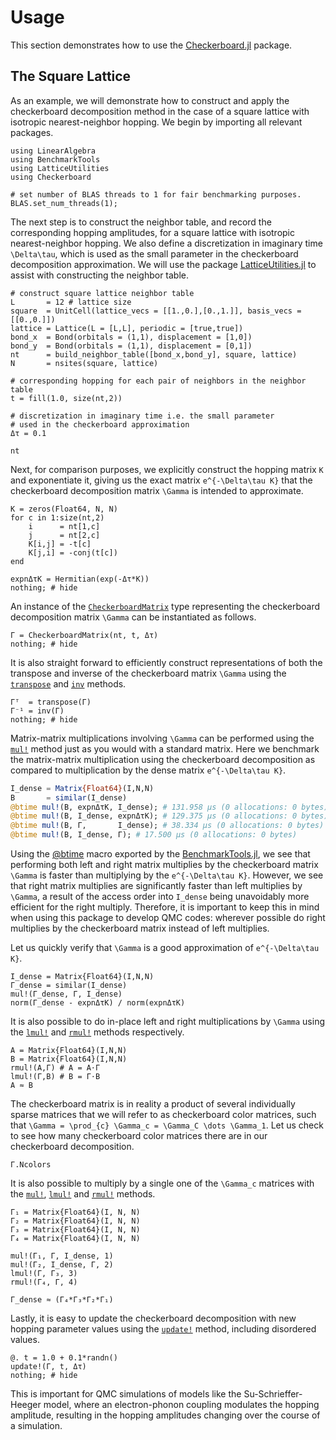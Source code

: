 # Usage

This section demonstrates how to use the [Checkerboard.jl](https://github.com/SmoQySuite/Checkerboard.jl) package.

## The Square Lattice

As an example, we will demonstrate how to construct and apply the checkerboard decomposition method in the case
of a square lattice with isotropic nearest-neighbor hopping.
We begin by importing all relevant packages.

```@example square_lattice
using LinearAlgebra
using BenchmarkTools
using LatticeUtilities
using Checkerboard

# set number of BLAS threads to 1 for fair benchmarking purposes.
BLAS.set_num_threads(1);
```

The next step is to construct the neighbor table, and record the corresponding hopping amplitudes,
for a square lattice with isotropic nearest-neighbor hopping.
We also define a discretization in imaginary time ``\Delta\tau``, which is used as the
small parameter in the checkerboard decomposition approximation.
We will use the package [LatticeUtilities.jl](https://github.com/SmoQySuite/LatticeUtilities.jl)
to assist with constructing the neighbor table.

```@example square_lattice
# construct square lattice neighbor table
L       = 12 # lattice size
square  = UnitCell(lattice_vecs = [[1.,0.],[0.,1.]], basis_vecs = [[0.,0.]])
lattice = Lattice(L = [L,L], periodic = [true,true])
bond_x  = Bond(orbitals = (1,1), displacement = [1,0])
bond_y  = Bond(orbitals = (1,1), displacement = [0,1])
nt      = build_neighbor_table([bond_x,bond_y], square, lattice)
N       = nsites(square, lattice)

# corresponding hopping for each pair of neighbors in the neighbor table
t = fill(1.0, size(nt,2))

# discretization in imaginary time i.e. the small parameter
# used in the checkerboard approximation
Δτ = 0.1

nt
```

Next, for comparison purposes, we explicitly construct the hopping matrix ``K`` and exponentiate it,
giving us the exact matrix ``e^{-\Delta\tau K}`` that the checkerboard decomposition matrix
``\Gamma`` is intended to approximate.

```@example square_lattice
K = zeros(Float64, N, N)
for c in 1:size(nt,2)
    i      = nt[1,c]
    j      = nt[2,c]
    K[i,j] = -t[c]
    K[j,i] = -conj(t[c])
end

expnΔτK = Hermitian(exp(-Δτ*K))
nothing; # hide
```

An instance of the [`CheckerboardMatrix`](@ref) type representing the checkerboard
decomposition matrix ``\Gamma`` can be instantiated as follows.

```@example square_lattice
Γ = CheckerboardMatrix(nt, t, Δτ)
nothing; # hide
```

It is also straight forward to efficiently construct representations of both the transpose and inverse
of the checkerboard matrix ``\Gamma`` using the [`transpose`](@ref) and [`inv`](@ref) methods.

```@example square_lattice
Γᵀ  = transpose(Γ)
Γ⁻¹ = inv(Γ)
nothing; # hide
```

Matrix-matrix multiplications involving ``\Gamma`` can be performed using the [`mul!`](@ref)
method just as you would with a standard matrix. Here we benchmark the matrix-matrix multiplication
using the checkerboard decomposition as compared to multiplication by the dense matrix ``e^{-\Delta\tau K}``.

```julia
I_dense = Matrix{Float64}(I,N,N)
B       = similar(I_dense)
@btime mul!(B, expnΔτK, I_dense); # 131.958 μs (0 allocations: 0 bytes)
@btime mul!(B, I_dense, expnΔτK); # 129.375 μs (0 allocations: 0 bytes)
@btime mul!(B, Γ,       I_dense); # 38.334 μs (0 allocations: 0 bytes)
@btime mul!(B, I_dense, Γ); # 17.500 μs (0 allocations: 0 bytes)
```

Using the [@btime](https://juliaci.github.io/BenchmarkTools.jl/stable/reference/#BenchmarkTools.@btime-Tuple) macro
exported by the [BenchmarkTools.jl](https://github.com/JuliaCI/BenchmarkTools.jl), we see that performing both
left and right matrix multiplies by the checkerboard matrix ``\Gamma`` is faster than multiplying by the ``e^{-\Delta\tau K}``.
However, we see that right matrix multiplies are significantly faster than left multiplies by ``\Gamma``, a result of
the access order into `I_dense` being unavoidably more efficient for the right multiply.
Therefore, it is important to keep this in mind when using this package to develop QMC codes:
wherever possible do right multiplies by the checkerboard matrix instead of left multiplies.

Let us quickly verify that ``\Gamma`` is a good approximation of ``e^{-\Delta\tau K}``.

```@example square_lattice
I_dense = Matrix{Float64}(I,N,N)
Γ_dense = similar(I_dense)
mul!(Γ_dense, Γ, I_dense)
norm(Γ_dense - expnΔτK) / norm(expnΔτK)
```

It is also possible to do in-place left and right multiplications by ``\Gamma`` using the
[`lmul!`](@ref) and [`rmul!`](@ref) methods respectively.

```@example square_lattice
A = Matrix{Float64}(I,N,N)
B = Matrix{Float64}(I,N,N)
rmul!(A,Γ) # A = A⋅Γ
lmul!(Γ,B) # B = Γ⋅B
A ≈ B
```

The checkerboard matrix is in reality a product of several individually sparse matrices that we will
refer to as checkerboard color matrices, such that ``\Gamma = \prod_{c} \Gamma_c = \Gamma_C \dots \Gamma_1``.
Let us check to see how many checkerboard color matrices there are in our checkerboard decomposition.

```@example square_lattice
Γ.Ncolors
```

It is also possible to multiply by a single one of the ``\Gamma_c`` matrices with the [`mul!`](@ref), [`lmul!`](@ref)
and [`rmul!`](@ref) methods.

```@example square_lattice
Γ₁ = Matrix{Float64}(I, N, N)
Γ₂ = Matrix{Float64}(I, N, N)
Γ₃ = Matrix{Float64}(I, N, N)
Γ₄ = Matrix{Float64}(I, N, N)

mul!(Γ₁, Γ, I_dense, 1)
mul!(Γ₂, I_dense, Γ, 2)
lmul!(Γ, Γ₃, 3)
rmul!(Γ₄, Γ, 4)

Γ_dense ≈ (Γ₄*Γ₃*Γ₂*Γ₁)
```

Lastly, it is easy to update the checkerboard decomposition with new hopping parameter values
using the [`update!`](@ref) method, including disordered values.

```@example square_lattice
@. t = 1.0 + 0.1*randn()
update!(Γ, t, Δτ)
nothing; # hide
```

This is important for QMC simulations of models like the Su-Schrieffer-Heeger model, where an
electron-phonon coupling modulates the hopping amplitude, resulting in the hopping amplitudes changing
over the course of a simulation.